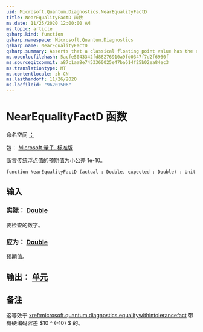 ```yaml
---
uid: Microsoft.Quantum.Diagnostics.NearEqualityFactD
title: NearEqualityFactD 函数
ms.date: 11/25/2020 12:00:00 AM
ms.topic: article
qsharp.kind: function
qsharp.namespace: Microsoft.Quantum.Diagnostics
qsharp.name: NearEqualityFactD
qsharp.summary: Asserts that a classical floating point value has the expected value up to a small tolerance of 1e-10.
ms.openlocfilehash: 5acfe5043342fd88276910a9fd0347f7d2f6960f
ms.sourcegitcommit: a87c1aa8e7453360025e47ba614f25b02ea84ec3
ms.translationtype: MT
ms.contentlocale: zh-CN
ms.lasthandoff: 11/26/2020
ms.locfileid: "96201506"
---
```

# <a name="nearequalityfactd-function"></a>NearEqualityFactD 函数

命名空间 [：](xref:Microsoft.Quantum.Diagnostics)

包： [Microsoft 量子. 标准版](https://nuget.org/packages/Microsoft.Quantum.Standard)


断言传统浮点值的预期值为小公差 1e-10。

```qsharp
function NearEqualityFactD (actual : Double, expected : Double) : Unit
```


## <a name="input"></a>输入

### <a name="actual--double"></a>实际： [Double](xref:microsoft.quantum.lang-ref.double)

要检查的数字。


### <a name="expected--double"></a>应为： [Double](xref:microsoft.quantum.lang-ref.double)

预期值。



## <a name="output--unit"></a>输出： [单元](xref:microsoft.quantum.lang-ref.unit)



## <a name="remarks"></a>备注

这等效于 <xref:microsoft.quantum.diagnostics.equalitywithintolerancefact> 带有硬编码容差 $10 ^ {-10} $ 的。